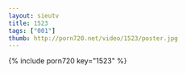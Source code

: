 ```yaml
--- 
layout: sieutv
title: 1523
tags: ["001"]
thumb: http://porn720.net/video/1523/poster.jpg
---
```

{% include porn720 key="1523" %} 
